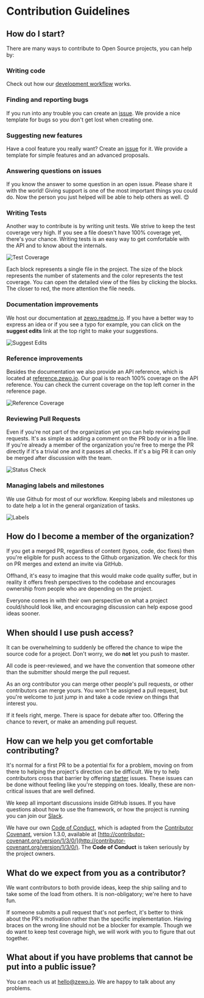 # Contribution Guidelines

## How do I start?

There are many ways to contribute to Open Source projects, you can help by:

### Writing code

Check out how our [development workflow](Docs/WORKFLOW.md) works.

### Finding and reporting bugs

If you run into any trouble you can create an [issue](https://github.com/Zewo/Zewo/issues/new). We provide a nice template for bugs so you don't get lost when creating one.

### Suggesting new features

Have a cool feature you really want? Create an [issue](https://github.com/Zewo/Zewo/issues/new) for it. We provide a template for simple features and an advanced proposals.

### Answering questions on issues

If you know the answer to some question in an open issue. Please share it with the world! Giving support is one of the most important things you could do. Now the person you just helped will be able to help others as well. 😊

### Writing Tests

Another way to contribute is by writing unit tests. We strive to keep the test coverage very high. If you see a file doesn't have 100% coverage yet, there's your chance. Writing tests is an easy way to get comfortable with the API and to know about the internals.

![Test Coverage](https://codecov.io/gh/Zewo/Zewo/branch/master/graphs/tree.svg)

Each block represents a single file in the project. The size of the block represents the number of statements and the color represents the test coverage. You can open the detailed view of the files by clicking the blocks. The closer to red, the more attention the file needs.

### Documentation improvements

We host our documentation at [zewo.readme.io](http://zewo.readme.io). If you have a better way to express an idea or if you see a typo for example, you can click on the **suggest edits** link at the top right to make your suggestions.

![Suggest Edits](http://i63.tinypic.com/dz70oz.png)

### Reference improvements

Besides the documentation we also provide an API reference, which is located at [reference.zewo.io](http://reference.zewo.io). Our goal is to reach 100% coverage on the API reference. You can check the current coverage on the top left corner in the reference page.

![Reference Coverage](http://i67.tinypic.com/331zot3.png)

### Reviewing Pull Requests

Even if you're not part of the organization yet you can help reviewing pull requests. It's as simple as adding a comment on the PR body or in a file line. If you're already a member of the organization you're free to merge the PR directly if it's a trivial one and it passes all checks. If it's a big PR it can only be merged after discussion with the team.

![Status Check](http://i65.tinypic.com/2aipmop.png)

### Managing labels and milestones

We use Github for most of our workflow. Keeping labels and milestones up to date help a lot in the general organization of tasks.

![Labels](http://i63.tinypic.com/aw4zdt.png)

## How do I become a member of the organization?

If you get a merged PR, regardless of content (typos, code, doc fixes) then you're eligible for push access to the Github organization. We check for this on PR merges and extend an invite via GitHub.

Offhand, it's easy to imagine that this would make code quality suffer, but in reality it offers fresh perspectives to the codebase and encourages ownership from people who are depending on the project.

Everyone comes in with their own perspective on what a project could/should look like, and encouraging discussion can help expose good ideas sooner.

## When should I use push access?

It can be overwhelming to suddenly be offered the chance to wipe the source code for a project. Don't worry, we do **not** let you push to master.

All code is peer-reviewed, and we have the convention that someone other than the submitter should merge the pull request.

As an org contributor you can merge other people's pull requests, or other contributors can merge yours. You won't be assigned a pull request, but you're welcome to just jump in and take a code review on things that interest you.

If it feels right, merge. There is space for debate after too. Offering the chance to revert, or make an amending pull request.

## How can we help you get comfortable contributing?

It's normal for a first PR to be a potential fix for a problem, moving on from there to helping the project's direction can be difficult. We try to help contributors cross that barrier by offering [starter](https://github.com/Zewo/Zewo/labels/starter) issues. These issues can be done without feeling like you're stepping on toes. Ideally, these are non-critical issues that are well defined.

We keep all important discussions inside GitHub issues. If you have questions about how to use the framework, or how the project is running you can join our [Slack](http://slack.zewo.io).

We have our own [Code of Conduct](COC.md), which is adapted from the [Contributor Covenant](http://contributor-covenant.org), version 1.3.0, available at [http://contributor-covenant.org/version/1/3/0/](http://contributor-covenant.org/version/1/3/0/). The **Code of Conduct** is taken seriously by the project owners.

## What do we expect from you as a contributor?

We want contributors to both provide ideas, keep the ship sailing and to take some of the load from others. It is non-obligatory; we're here to have fun.

If someone submits a pull request that's not perfect, it's better to think about the PR's motivation rather than the specific implementation. Having braces on the wrong line should not be a blocker for example. Though we do want to keep test coverage high, we will work with you to figure that out together.

## What about if you have problems that cannot be put into a public issue?

You can reach us at [hello@zewo.io](mailto:hello@zewo.io). We are happy to talk about any problems.